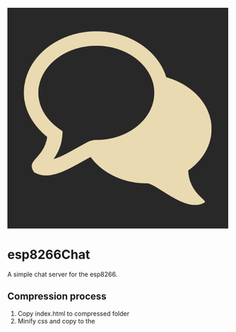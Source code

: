 ![Logo](icon.png)

# esp8266Chat
  
A simple chat server for the esp8266.

## Compression process

1. Copy index.html to compressed folder
2. Minify css and copy to the <style> tag: https://www.toptal.com/developers/cssminifier
3. Minify JavaScript and copy to the <script> tag: https://www.toptal.com/developers/javascript-minifier
4. Minify HTML: https://codebeautify.org/minify-html
5. Gzip HTML: https://gzip.swimburger.net/
6. Copy the combined, minified, and compressed html to data folder

## Screenshots
![Screenshot](screenshot.png)

TODO: Make new screenshots

## Improvenents
This project is based on [Kuuhhl's esp8266Chat](https://github.com/Kuuhhl/esp8266Chat), but has many improvements.

* 📱 New, modern, responsive, mobile-friendly, lightweight (1 kb) theme
* 🚀 Performance boost: browser side caching, gzipped files, fewer http request
* 📈 Display telemetry datas
* 👨‍⚕️ Better browswer support (HTML errors fixed)
* 💡 Toggleable built in LED blynking
* 📖 Lot of code refactoring
* 📖 Documentation extensions

## Installation (for NodeMCU)
1. Download the [latest release](https://github.com/Kuuhhl/esp8266Chat/releases/) `.bin` files.
2. Download and install [esptool.py](https://github.com/espressif/esptool).
3. Flash the `.bin` files using this command: `esptool.py write_flash 0x0 firmware.bin 0x00300000 littlefs.bin`.

## Usage
1. Connect the esp8266 to a powerbank.
2. Connect to the newly created Wifi-Hotspot `Chat Server`.
3. Open any URL in your browser, it should automatically redirect you. (it doesn't work? try to replace `https://` in your URL with `http://`.)

## Manually building and uploading the project

1. Install [VS Code](https://code.visualstudio.com/) and [PlatformIO extension](https://marketplace.visualstudio.com/items?itemName=platformio.platformio-ide)
2. Clone (download) the repository from Github
3. Open the project with PlatformIO
4. To change theme you have to copy the selected theme minified and gzipped `index.html.gz` file to the `data` folder (the PlatformIO uses this folder to build the file system image for the ESP)
5. Build and upload the code TODO: find the exact button to do this
6. Build and upload the file system image TODO: 

## Minify and compress theme

We do some optimalizations on the website before uploading to the ESP. to make it as small ass possible. This task can be automatized. This can be done with Python (`extra_script.py`) or with Marlin, but it is not working yet, so we need to do mannally.

#### Manual method

1. Minify CSS: [https://www.toptal.com/developers/cssminifier](https://www.toptal.com/developers/cssminifier)
2. Minify JS: [https://www.toptal.com/developers/javascript-minifier](https://www.toptal.com/developers/javascript-minifier)
3. Combine HTML CSS, JS into one HTML file
4. Minify the combined HTML [https://www.toptal.com/developers/html-minifier](https://www.toptal.com/developers/html-minifier)
5. Gzip the combined HTML [https://gzip.swimburger.net/](https://gzip.swimburger.net/)

## Endpoints
* `/` default landing page.
* ~~`/styles.css` css styles for the landing page.~~ *- removed, because the CSS merged to one HTML file*
* ~~`/scripts.js` js scripts for the landing page.~~ *- removed, because the JS merged to one HTML file*
* `/sendText` POST endpoint to send a new message. Parameters: `nickname`, `text`.
* `/showText` content of messages.txt file.
* `/lastWrite` timestamp of last write.
* `/clear` clear all messages.
* `/toogleBlynk` toogle led blynking function. Returns the actual state of blynking (`0` or `1`).
* `/getFreeSpace` free space in the eeprom in bytes

## Backlog

* [ ] Use Websocket insted of REST API
* [ ] Automate data minify, gzip, compress, build Filesystem image and upload Filesystem image
* [ ] Improve UI Design to look like Messenger, with animations
* [ ] Tranform the frontend to a PWA
* [ ] Notifications


